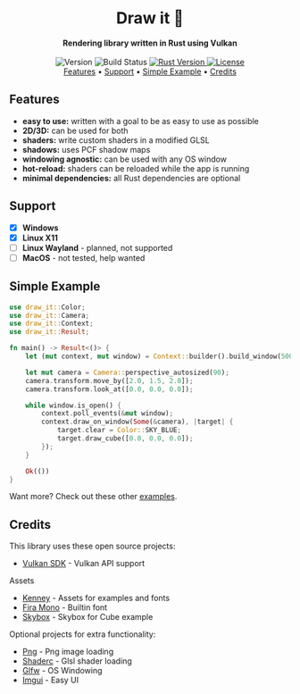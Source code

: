 <h1 align="center">Draw it 🎨</h1>

<div align="center">
  <strong>Rendering library written in Rust using Vulkan</strong>
</div>

<br />

<div align="center">
  <!-- Version -->
  <span>
    <img src="https://img.shields.io/badge/version-Work%20In%20Progress-yellow?style=flat-square" alt="Version" />
  </span>
  <!-- Build status -->
  <span>
    <img src="https://img.shields.io/github/workflow/status/oberzs/draw-it/Full%20Build?style=flat-square" alt="Build Status" />
  </span>
  <!-- Rust Version -->
  <a href="https://www.rust-lang.org/">
    <img src="https://img.shields.io/badge/rust-1.46.0-orange?style=flat-square" alt="Rust Version" />
  </a>
  <!-- License -->
  <a href="https://github.com/oberzs/draw-it/blob/develop/LICENSE">
    <img src="https://img.shields.io/github/license/oberzs/draw-it?style=flat-square" alt="License" />
  </a>
</div>

<div align="center">
  <a href="#features">Features</a> •
  <a href="#support">Support</a> •
  <a href="#simple-example">Simple Example</a> •
  <a href="#credits">Credits</a>
</div>

## Features

- **easy to use:** written with a goal to be as easy to use as possible
- **2D/3D:** can be used for both
- **shaders:** write custom shaders in a modified GLSL
- **shadows:** uses PCF shadow maps
- **windowing agnostic:** can be used with any OS window
- **hot-reload:** shaders can be reloaded while the app is running
- **minimal dependencies:** all Rust dependencies are optional

## Support

- [x] **Windows**
- [x] **Linux X11**
- [ ] **Linux Wayland** - planned, not supported
- [ ] **MacOS** - not tested, help wanted

## Simple Example

```rust
use draw_it::Color;
use draw_it::Camera;
use draw_it::Context;
use draw_it::Result;

fn main() -> Result<()> {
    let (mut context, mut window) = Context::builder().build_window(500, 500).build()?;

    let mut camera = Camera::perspective_autosized(90);
    camera.transform.move_by([2.0, 1.5, 2.0]);
    camera.transform.look_at([0.0, 0.0, 0.0]);

    while window.is_open() {
        context.poll_events(&mut window);
        context.draw_on_window(Some(&camera), |target| {
            target.clear = Color::SKY_BLUE;
            target.draw_cube([0.0, 0.0, 0.0]);
        });
    }

    Ok(())
}
```

Want more? Check out these other [examples](https://github.com/oberzs/draw-it/tree/develop/examples).

## Credits

This library uses these open source projects:

- [Vulkan SDK](https://vulkan.lunarg.com/) - Vulkan API support

Assets

- [Kenney](https://www.kenney.nl/assets) - Assets for examples and fonts
- [Fira Mono](https://fonts.google.com/specimen/Fira+Mono?query=fira) - Builtin font
- [Skybox](https://www.moddb.com/addons/cc0-skybox-pack-1) - Skybox for Cube example

Optional projects for extra functionality:

- [Png](https://github.com/image-rs/image-png) - Png image loading
- [Shaderc](https://github.com/google/shaderc-rs) - Glsl shader loading
- [Glfw](https://github.com/PistonDevelopers/glfw-rs) - OS Windowing
- [Imgui](https://github.com/Gekkio/imgui-rs) - Easy UI
